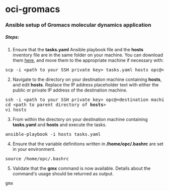 # oci-gromacs
### Ansible setup of Gromacs molecular dynamics application

##### Steps:

1. Ensure that the <b>tasks.yaml</b> Ansible playbook file and the <b>hosts</b> inventory file are in the same folder on your machine. You can download them [here](https://github.com/oci-hpc/oci-gromacs/archive/refs/heads/main.zip), and move them to the appropriate machine if necessary with:
<pre>
scp -i &ltpath to your SSH private key&gt tasks.yaml hosts opc@&ltdestination machine IP address&gt:&ltdestination directory&gt
</pre>
2. Navigate to the directory on your destination machine containing <b>hosts</b>, and edit <b>hosts</b>. Replace the IP address placeholder text with either the public or private IP address of the destination machine.
<pre>
ssh -i &ltpath to your SSH private key&gt opc@&ltdestination machine IP address&gt
cd &ltpath to parent directory of <b>hosts</b>&gt
vi hosts
</pre>
3. From within the directory on your destination machine containing <b>tasks.yaml</b> and <b>hosts</b> and execute the tasks.
<pre>
ansible-playbook -i hosts tasks.yaml
</pre>
4. Ensure that the variable definitions written in <b>/home/opc/.bashrc</b> are set in your environment.
<pre>
source /home/opc/.bashrc
</pre>
5. Validate that the <b>gmx</b> command is now available. Details about the command's usage should be returned as output.
<pre>
gmx
</pre>

